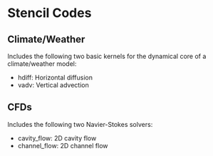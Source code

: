 # Stencil Codes

## Climate/Weather

Includes the following two basic kernels for the dynamical core of a climate/weather model:
- hdiff: Horizontal diffusion
- vadv: Vertical advection

## CFDs

Includes the following two Navier-Stokes solvers:
- cavity_flow: 2D cavity flow
- channel_flow: 2D channel flow
